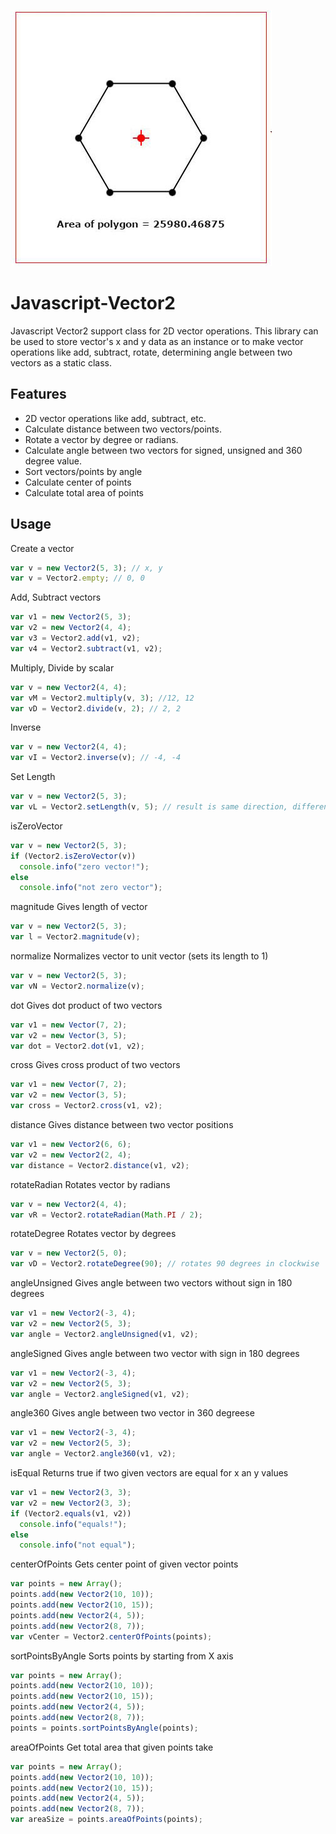 ![alt tag](https://raw.githubusercontent.com/dogancoruh/Javascript-Vector2/bab448512be52aecb179a7968f8941d35636d980/README.jpg)

# Javascript-Vector2

Javascript Vector2 support class for 2D vector operations. This library can be used to store vector's x and y data as an instance or to make vector operations like add, subtract, rotate, determining angle between two vectors as a static class.

Features
--------
* 2D vector operations like add, subtract, etc.
* Calculate distance between two vectors/points.
* Rotate a vector by degree or radians.
* Calculate angle between two vectors for signed, unsigned and 360 degree value.
* Sort vectors/points by angle
* Calculate center of points
* Calculate total area of points

Usage
-----

Create a vector
```javascript
var v = new Vector2(5, 3); // x, y
var v = Vector2.empty; // 0, 0
```
Add, Subtract vectors
```javascript
var v1 = new Vector2(5, 3);
var v2 = new Vector2(4, 4);
var v3 = Vector2.add(v1, v2);
var v4 = Vector2.subtract(v1, v2);
```
Multiply, Divide by scalar
```javascript
var v = new Vector2(4, 4);
var vM = Vector2.multiply(v, 3); //12, 12
var vD = Vector2.divide(v, 2); // 2, 2
```
Inverse
```javascript
var v = new Vector2(4, 4);
var vI = Vector2.inverse(v); // -4, -4
```
Set Length
```javascript
var v = new Vector2(5, 3);
var vL = Vector2.setLength(v, 5); // result is same direction, different size
```
isZeroVector
```javascript
var v = new Vector2(5, 3);
if (Vector2.isZeroVector(v))
  console.info("zero vector!");
else
  console.info("not zero vector");
```

magnitude
Gives length of vector
```javascript
var v = new Vector2(5, 3);
var l = Vector2.magnitude(v);
```

normalize
Normalizes vector to unit vector (sets its length to 1)
```javascript
var v = new Vector2(5, 3);
var vN = Vector2.normalize(v);
```

dot
Gives dot product of two vectors
```javascript
var v1 = new Vector(7, 2);
var v2 = new Vector(3, 5);
var dot = Vector2.dot(v1, v2);
```

cross
Gives cross product of two vectors
```javascript
var v1 = new Vector(7, 2);
var v2 = new Vector(3, 5);
var cross = Vector2.cross(v1, v2);
```

distance
Gives distance between two vector positions
```javascript
var v1 = new Vector2(6, 6);
var v2 = new Vector2(2, 4);
var distance = Vector2.distance(v1, v2);
```

rotateRadian
Rotates vector by radians
```javascript
var v = new Vector2(4, 4);
var vR = Vector2.rotateRadian(Math.PI / 2);
```

rotateDegree
Rotates vector by degrees
```javascript
var v = new Vector2(5, 0);
var vD = Vector2.rotateDegree(90); // rotates 90 degrees in clockwise
```

angleUnsigned
Gives angle between two vectors without sign in 180 degrees
```javascript
var v1 = new Vector2(-3, 4);
var v2 = new Vector2(5, 3);
var angle = Vector2.angleUnsigned(v1, v2);
```

angleSigned
Gives angle between two vector with sign in 180 degrees
```javascript
var v1 = new Vector2(-3, 4);
var v2 = new Vector2(5, 3);
var angle = Vector2.angleSigned(v1, v2);
```

angle360
Gives angle between two vector in 360 degreese
```javascript
var v1 = new Vector2(-3, 4);
var v2 = new Vector2(5, 3);
var angle = Vector2.angle360(v1, v2);
```

isEqual
Returns true if two given vectors are equal for x an y values
```javascript
var v1 = new Vector2(3, 3);
var v2 = new Vector2(3, 3);
if (Vector2.equals(v1, v2))
  console.info("equals!");
else
  console.info("not equal");
```

centerOfPoints
Gets center point of given vector points
```javascript
var points = new Array();
points.add(new Vector2(10, 10));
points.add(new Vector2(10, 15));
points.add(new Vector2(4, 5));
points.add(new Vector2(8, 7));
var vCenter = Vector2.centerOfPoints(points);
```

sortPointsByAngle
Sorts points by starting from X axis
```javascript
var points = new Array();
points.add(new Vector2(10, 10));
points.add(new Vector2(10, 15));
points.add(new Vector2(4, 5));
points.add(new Vector2(8, 7));
points = points.sortPointsByAngle(points);
```

areaOfPoints
Get total area that given points take
```javascript
var points = new Array();
points.add(new Vector2(10, 10));
points.add(new Vector2(10, 15));
points.add(new Vector2(4, 5));
points.add(new Vector2(8, 7));
var areaSize = points.areaOfPoints(points);
```
